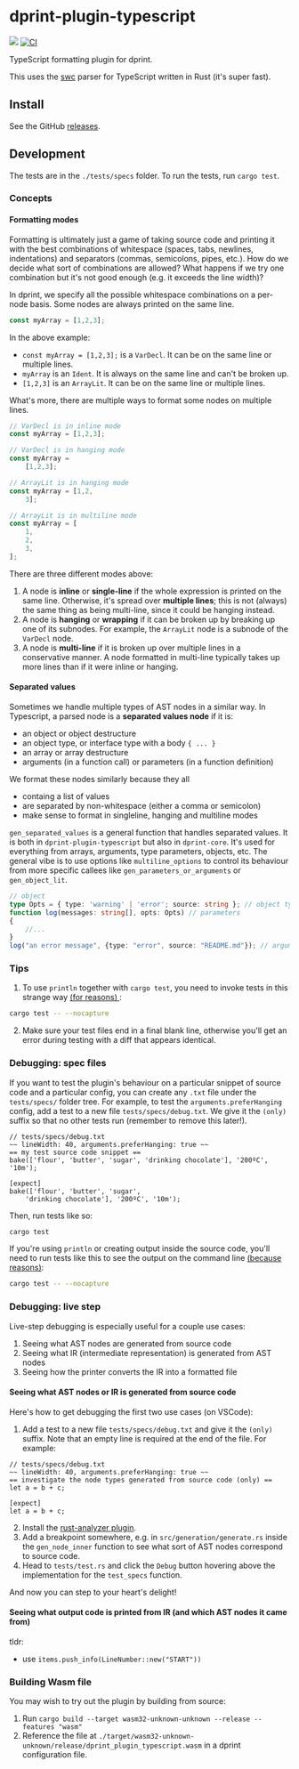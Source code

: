 # dprint-plugin-typescript

[![](https://img.shields.io/crates/v/dprint-plugin-typescript.svg)](https://crates.io/crates/dprint-plugin-typescript) [![CI](https://github.com/dprint/dprint-plugin-typescript/workflows/CI/badge.svg)](https://github.com/dprint/dprint-plugin-typescript/actions?query=workflow%3ACI)

TypeScript formatting plugin for dprint.

This uses the [swc](https://github.com/swc-project/swc) parser for TypeScript written in Rust (it's super fast).

## Install

See the GitHub [releases](https://github.com/dprint/dprint-plugin-typescript/releases).

## Development

The tests are in the `./tests/specs` folder. To run the tests, run `cargo test`.

### Concepts

#### Formatting modes

Formatting is ultimately just a game of taking source code and printing it with the best combinations of whitespace (spaces, tabs, newlines, indentations) and separators (commas, semicolons, pipes, etc.). How do we decide what sort of combinations are allowed? What happens if we try one combination but it's not good enough (e.g. it exceeds the line width)?

In dprint, we specify all the possible whitespace combinations on a per-node basis. Some nodes are always printed on the same line.

```typescript
const myArray = [1,2,3];
```

In the above example:
- `const myArray = [1,2,3];` is a `VarDecl`. It can be on the same line or multiple lines.
- `myArray` is an `Ident`. It is always on the same line and can't be broken up.
- `[1,2,3]` is an `ArrayLit`. It can be on the same line or multiple lines.

What's more, there are multiple ways to format some nodes on multiple lines.

```typescript
// VarDecl is in inline mode
const myArray = [1,2,3];

// VarDecl is in hanging mode
const myArray =
    [1,2,3];

// ArrayLit is in hanging mode
const myArray = [1,2,
    3];

// ArrayLit is in multiline mode
const myArray = [
    1,
    2,
    3,
];
```

There are three different modes above:
1. A node is **inline** or **single-line** if the whole expression is printed on the same line. Otherwise, it's spread over **multiple lines**; this is not (always) the same thing as being multi-line, since it could be hanging instead.
2. A node is **hanging** or **wrapping** if it can be broken up by breaking up one of its subnodes. For example, the `ArrayLit` node is a subnode of the `VarDecl` node.
3. A node is **multi-line** if it is broken up over multiple lines in a conservative manner. A node formatted in multi-line typically takes up more lines than if it were inline or hanging.

#### Separated values

Sometimes we handle multiple types of AST nodes in a similar way. In Typescript, a parsed node is a **separated values node** if it is:
- an object or object destructure
- an object type, or interface type with a body `{ ... }`
- an array or array destructure
- arguments (in a function call) or parameters (in a function definition)

We format these nodes similarly because they all
- containg a list of values
- are separated by non-whitespace (either a comma or semicolon)
- make sense to format in singleline, hanging and multiline modes

`gen_separated_values` is a general function that handles separated values. It is both in `dprint-plugin-typescript` but also in `dprint-core`. It's used for everything from arrays, arguments, type parameters, objects, etc. The general vibe is to use options like `multiline_options` to control its behaviour from more specific callees like `gen_parameters_or_arguments` or `gen_object_lit`.

```typescript
// object 
type Opts = { type: 'warning' | 'error'; source: string }; // object type
function log(messages: string[], opts: Opts) // parameters
{
    //...
}
log("an error message", {type: "error", source: "README.md"}); // arguments containing an object
```


### Tips

1. To use `println` together with `cargo test`, you need to invoke tests in this strange way [ (for reasons) ](https://github.com/rust-lang/cargo/issues/296):

```sh
cargo test -- --nocapture
```

2. Make sure your test files end in a final blank line, otherwise you'll get an error during testing with a diff that appears identical.

### Debugging: spec files

If you want to test the plugin's behaviour on a particular snippet of source code and a particular config, you can create any `.txt` file under the `tests/specs/` folder tree. For example, to test the `arguments.preferHanging` config, add a test to a new file `tests/specs/debug.txt`. We give it the `(only)` suffix so that no other tests run (remember to remove this later!).

```
// tests/specs/debug.txt
~~ lineWidth: 40, arguments.preferHanging: true ~~
== my test source code snippet ==
bake(['flour', 'butter', 'sugar', 'drinking chocolate'], '200ºC', '10m');

[expect]
bake(['flour', 'butter', 'sugar',
    'drinking chocolate'], '200ºC', '10m');

```

Then, run tests like so:

```sh
cargo test
```

If you're using `println` or creating output inside the source code, you'll need to run tests like this to see the output on the command line [(because reasons)](https://github.com/rust-lang/cargo/issues/296):

```sh
cargo test -- --nocapture
```

### Debugging: live step

Live-step debugging is especially useful for a couple use cases:
1. Seeing what AST nodes are generated from source code
2. Seeing what IR (intermediate representation) is generated from AST nodes
2. Seeing how the printer converts the IR into a formatted file

#### Seeing what AST nodes or IR is generated from source code

Here's how to get debugging the first two use cases (on VSCode):

1. Add a test to a new file `tests/specs/debug.txt` and give it the `(only)` suffix. Note that an empty line is required at the end of the file. For example:

```
// tests/specs/debug.txt
~~ lineWidth: 40, arguments.preferHanging: true ~~
== investigate the node types generated from source code (only) ==
let a = b + c;

[expect]
let a = b + c;

```

2. Install the [rust-analyzer plugin](https://marketplace.visualstudio.com/items?itemName=rust-lang.rust-analyzer).
3. Add a breakpoint somewhere, e.g. in `src/generation/generate.rs` inside the `gen_node_inner` function to see what sort of AST nodes correspond to source code.
4. Head to `tests/test.rs` and click the `Debug` button hovering above the implementation for the `test_specs` function.

And now you can step to your heart's delight!

#### Seeing what output code is printed from IR (and which AST nodes it came from)

tldr:
- use `items.push_info(LineNumber::new("START"))` 

### Building Wasm file

You may wish to try out the plugin by building from source:

1. Run `cargo build --target wasm32-unknown-unknown --release --features "wasm"`
1. Reference the file at `./target/wasm32-unknown-unknown/release/dprint_plugin_typescript.wasm` in a dprint configuration file.
